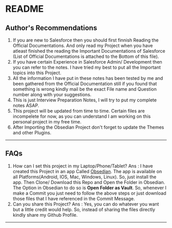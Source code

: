 # README

## Author's Recommendations

1. If you are new to Salesforce then you should first finnish Reading the Official Documentations. And only read my Project when you have atleast finished the reading the Important Documentations of Salesforce (List of Official Documentations is attached to the Bottom of this file).
2. If you have certain Experience in Salesforce Admin/ Development then you can refer to the notes. I have tried my best to put all the Important topics into this Project.
3. All the information I have put in these notes has been tested by me and been gathered from the Official Documentation still if you found that something is wrong kindly mail be the exact File name and Question number along with your suggestions.
4. This is just Interview Preparation Notes, I will try to put my complete notes ASAP.
5. This project will be updated from time to time. Certain files are incompelete for now, as you can understand I am working on this personal project in my free time.
6. After Importing the Obsedian Project don't forget to update the Themes and other Plugins.

______

## FAQs

1. How can I set this project in my Laptop/Phone/Tablet?
   Ans : I have created this Project in an app Called [Obsedian](https://obsidian.md/). The app is available on all Platforms(Android, IOS, Mac, Windows, Linux). So, just install the app. Then Clone/ Download this Repo and Open the Folder in Obsedian. The Option in Obsedian to do so is **Open Folder as Vault**.
   So, whenever I make a Commit you just need to follow the above steps or just download those files that I have referenced in the Commit Message.
2. Can you share this Project?
   Ans : Yes, you can do whatever you want but a little credit would help. So, instead of sharing the files directly kindly share my Github Profile.

____
